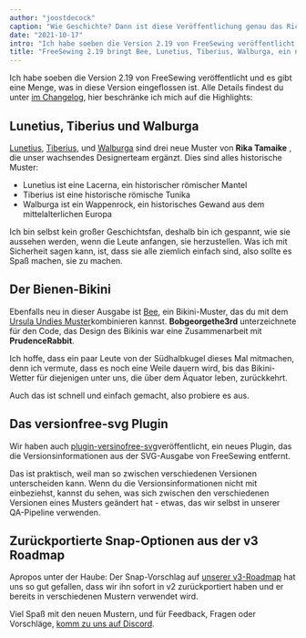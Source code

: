 ```yaml
---
author: "joostdecock"
caption: "Wie Geschichte? Dann ist diese Veröffentlichung genau das Richtige für dich."
date: "2021-10-17"
intro: "Ich habe soeben die Version 2.19 von FreeSewing veröffentlicht und es gibt eine Menge, was in diese Version eingeflossen ist. Alle Details findest du im Changelog, hier beschränke ich mich auf die Highlights:"
title: "FreeSewing 2.19 bringt Bee, Lunetius, Tiberius, Walburga, ein neues Plugin und eine Reihe von Verbesserungen und Korrekturen"
---
```


Ich habe soeben die Version 2.19 von FreeSewing veröffentlicht und es gibt eine Menge, was in diese Version eingeflossen ist. Alle Details findest du unter [im Changelog](https://github.com/freesewing/freesewing/blob/develop/CHANGELOG.md#2190-2021-10-17), hier beschränke ich mich auf die Highlights:

## Lunetius, Tiberius und Walburga

[Lunetius](/designs/lunetius), [Tiberius](/designs/tiberius/), und [Walburga](/designs/walburga/) sind drei neue Muster von **Rika Tamaike** , die unser wachsendes Designerteam ergänzt. Dies sind alles historische Muster:

 - Lunetius ist eine Lacerna, ein historischer römischer Mantel
 - Tiberius ist eine historische römische Tunika
 - Walburga ist ein Wappenrock, ein historisches Gewand aus dem mittelalterlichen Europa

Ich bin selbst kein großer Geschichtsfan, deshalb bin ich gespannt, wie sie aussehen werden, wenn die Leute anfangen, sie herzustellen. Was ich mit Sicherheit sagen kann, ist, dass sie alle ziemlich einfach sind, also sollte es Spaß machen, sie zu machen.

## Der Bienen-Bikini

Ebenfalls neu in dieser Ausgabe ist [Bee](/designs/bee/), ein Bikini-Muster, das du mit dem [Ursula Undies Muster](/designs/ursula/)kombinieren kannst. **Bobgeorgethe3rd** unterzeichnete für den Code, das Design des Bikinis war eine Zusammenarbeit mit **PrudenceRabbit**.

Ich hoffe, dass ein paar Leute von der Südhalbkugel dieses Mal mitmachen, denn ich vermute, dass es noch eine Weile dauern wird, bis das Bikini-Wetter für diejenigen unter uns, die über dem Äquator leben, zurückkehrt.

Auch das ist schnell und einfach gemacht, also probiere es aus.

## Das versionfree-svg Plugin

Wir haben auch [plugin-versinofree-svg](https://www.npmjs.com/package/@freesewing/plugin-versionfree-svg)veröffentlicht, ein neues Plugin, das die Versionsinformationen aus der SVG-Ausgabe von FreeSewing entfernt.

Das ist praktisch, weil man so zwischen verschiedenen Versionen unterscheiden kann. Wenn du die Versionsinformationen nicht mit einbeziehst, kannst du sehen, was sich zwischen den verschiedenen Versionen eines Musters geändert hat - etwas, das wir selbst in unserer QA-Pipeline verwenden.

## Zurückportierte Snap-Optionen aus der v3 Roadmap

Apropos unter der Haube: Der Snap-Vorschlag [](https://github.com/freesewing/freesewing/discussions/1331) auf [unserer v3-Roadmap](https://github.com/freesewing/freesewing/discussions/1278) hat uns so gut gefallen, dass wir ihn sofort in v2 zurückportiert haben und er bereits in verschiedenen Mustern verwendet wird.

Viel Spaß mit den neuen Mustern, und für Feedback, Fragen oder Vorschläge, [komm zu uns auf Discord](https://discord.freesewing.org).

